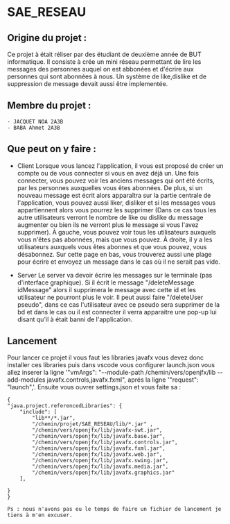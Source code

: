 # SAE_RESEAU

## Origine du projet :
Ce projet à était réliser par des étudiant de deuxième année de BUT informatique. Il consiste à crée un mini réseau permettant de lire les messages des personnes auquel on est abbonées et d'écrire aux personnes qui sont abonnées à nous. Un système de like,dislike et de suppression de message devait aussi être implementée.

## Membre du projet :
    - JACQUET NOA 2A3B
    - BABA Ahmet 2A3B

## Que peut on y faire :
- Client
    Lorsque vous lancez l'application, il vous est proposé de créer un compte ou de vous connecter si vous en avez déjà un. Une fois connecter, vous pouvez voir les anciens messages qui ont été écrits, par les personnes auxquelles vous êtes abonnées.
    De plus, si un nouveau message est écrit alors apparaîtra sur la partie centrale de l'application, vous pouvez aussi liker, disliker et si les messages vous appartiennent alors vous pourrez les supprimer (Dans ce cas tous les autre utilisateurs verront le nombre de like ou dislike du message augmenter ou bien ils ne verront plus le message si vous l'avez supprimer). À gauche, vous pouvez voir tous les utilisateurs auxquels vous n'êtes pas abonnées, mais que vous pouvez. À droite, il y a les utilisateurs auxquels vous êtes abonnes et que vous pouvez, vous désabonnez. Sur cette page en bas, vous trouverez aussi une plage pour écrire et envoyez un message dans le cas où il ne serait pas vide.

- Server
    Le server va devoir écrire les messages sur le terminale (pas d'interface graphique). Si il écrit le message "/deleteMessage idMessage" alors il supprimera le message avec cette id et les utilisateur ne pourront plus le voir. Il peut aussi faire "/deleteUser pseudo", dans ce cas l'utilisateur avec ce pseudo sera supprimer de la bd et dans le cas ou il est connecter il verra apparaitre une pop-up lui disant qu'il à était banni de l'application.

## Lancement

Pour lancer ce projet il vous faut les libraries javafx vous devez donc installer ces libraries puis dans vscode vous configurer launch.json vous allez inserer la ligne '"vmArgs": "--module-path /chemin/vers/openjfx/lib --add-modules javafx.controls,javafx.fxml", aprés la ligne '"request": "launch",'. Ensuite vous ouvrer settings.json et vous faite sa : 

    {
    "java.project.referencedLibraries": {
        "include": [
            "lib**/*.jar",
            "/chemin/projet/SAE_RESEAU/lib/*.jar" ,
            "/chemin/vers/openjfx/lib/javafx-swt.jar",
            "/chemin/vers/openjfx/lib/javafx.base.jar",
            "/chemin/vers/openjfx/lib/javafx.controls.jar",
            "/chemin/vers/openjfx/lib/javafx.fxml.jar",
            "/chemin/vers/openjfx/lib/javafx.web.jar",
            "/chemin/vers/openjfx/lib/javafx.swing.jar",
            "/chemin/vers/openjfx/lib/javafx.media.jar",
            "/chemin/vers/openjfx/lib/javafx.graphics.jar"
        ],
        
    }
    }
    
    Ps : nous n'avons pas eu le temps de faire un fichier de lancement je tiens à m'en excuser.

